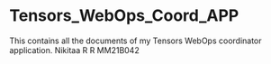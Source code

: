 # Tensors_WebOps_Coord_APP
This contains all the documents of my Tensors WebOps coordinator application. Nikitaa R R MM21B042
